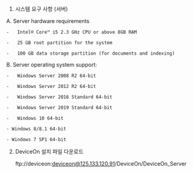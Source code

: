 1.	시스템 요구 사항 (서버)

  A.	Server hardware requirements 
  
    -	Intel® Core™ i5 2.3 GHz CPU or above 8GB RAM 
    
    -	25 GB root partition for the system 
    
    -	100 GB data storage partition (for documents and indexing) 



B.	Server operating system support:  

    -	Windows Server 2008 R2 64-bit 
    
    -	Windows Server 2012 R2 64-bit 
    
    -	Windows Server 2016 Standard 64-bit 
    
    -	Windows Server 2019 Standard 64-bit 
    
    -	Windows 10 64-bit 
    
    - Windows 8/8.1 64-bit 
    
    - Windows 7 SP1 64-bit 
    

2.	DeviceOn 설치 파일 다운로드

    ftp://deviceon:deviceon@125.133.120.91/DeviceOn/DeviceOn_Server
